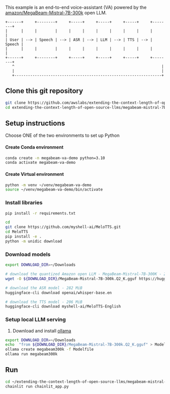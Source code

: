 This example is an end-to-end voice-assistant (VA) powered by the [amazon/MegaBeam-Mistral-7B-300k](https://huggingface.co/amazon/MegaBeam-Mistral-7B-300k) open LLM.

```
+------+     +--------+     +-----+     +-----+     +-----+     +--------+
|      |     |        |     |     |     |     |     |     |     |        |
| User | --> | Speech | --> | ASR | --> | LLM | --> | TTS | --> | Speech |
|      |     |        |     |     |     |     |     |     |     |        |
+------+     +--------+     +-----+     +-----+     +-----+     +--------+
   ^                                                                 |
   |                                                                 |
   +-----------------------------------------------------------------+
```
## Clone this git repository
```bash
git clone https://github.com/awslabs/extending-the-context-length-of-open-source-llms.git
cd extending-the-context-length-of-open-source-llms/megabeam-mistral-7b/va
```

## Setup instructions
Choose ONE of the two environments to set up Python

#### Create Conda environment
```bash
conda create -n megabeam-va-demo python=3.10
conda activate megabeam-va-demo
```

#### Create Virtual environment
```bash
python -m venv ~/venv/megabeam-va-demo
source ~/venv/megabeam-va-demo/bin/activate
```

### Install libraries
```bash
pip install -r requirements.txt

cd
git clone https://github.com/myshell-ai/MeloTTS.git
cd MeloTTS
pip install -e .
python -m unidic download
```

### Download models
```bash
export DOWNLOAD_DIR=~/Downloads

# download the quantized Amazon open LLM - MegaBeam-Mistral-7B-300K - 2.6GiB
wget -O ${DOWNLOAD_DIR}/MegaBeam-Mistral-7B-300k.Q2_K.gguf https://huggingface.co/RichardErkhov/amazon_-_MegaBeam-Mistral-7B-300k-gguf/resolve/main/MegaBeam-Mistral-7B-300k.Q2_K.gguf?download=true

# download the ASR model - 282 MiB
huggingface-cli download openai/whisper-base.en

# download the TTS model - 206 MiB
huggingface-cli download myshell-ai/MeloTTS-English
```

### Setup local LLM serving
1. Download and install [ollama](https://ollama.com/download)

```bash
export DOWNLOAD_DIR=~/Downloads
echo  "from ${DOWNLOAD_DIR}/MegaBeam-Mistral-7B-300k.Q2_K.gguf" > Modelfile
ollama create megabeam300k -f Modelfile
ollama run megabeam300k
```

## Run 
```bash
cd ~/extending-the-context-length-of-open-source-llms/megabeam-mistral-7b/va
chainlit run chainlit_app.py
```
